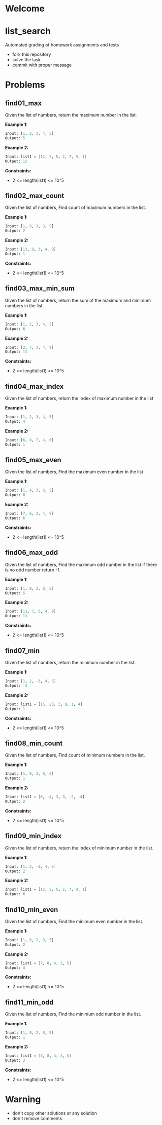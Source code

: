 # Welcome
# list_search

Automated grading of homework assignments and tests
- fork this repository
- solve the task
- commit with proper message

# Problems
## find01_max

  Given the list of numbers, return the maximum number in the list.

**Example 1:**

```Python
Input: [1, 2, 3, 4, 5]
Output: 5

```
**Example 2:**

```Python
Input: list1 = [12, 2, 5, 2, 7, 9, 1]
Output: 12

```
**Constraints:**

  - 2 <= length(list1) <= 10^5

## find02_max_count

  Given the list of numbers, Find count of maximum numbers in the list.

**Example 1:**

```Python
Input: [1, 8, 3, 8, 5]
Output: 2

```
**Example 2:**

```Python
Input: [13, 8, 3, 4, 9]
Output: 1

```
**Constraints:**

  - 2 <= length(list1) <= 10^5

## find03_max_min_sum

  Given the list of numbers, return the sum of the maximum and minimum numbers in the list.

**Example 1:**

```Python
Input: [1, 2, 3, 4, 5]
Output: 6

```
**Example 2:**

```Python
Input: [2, 7, 3, 4, 9]
Output: 11

```
**Constraints:**

  - 2 <= length(list1) <= 10^5

## find04_max_index

  Given the list of numbers, return the index of maximum number in the list

**Example 1:**

```Python
Input: [1, 2, 3, 4, 5]
Output: 4

```
**Example 2:**

```Python
Input: [6, 8, 7, 4, 0]
Output: 1

```

## find05_max_even

  Given the list of numbers, Find the maximum even number in the list

**Example 1:**

```Python
Input: [1, 4, 3, 8, 5]
Output: 8

```
**Example 2:**

```Python
Input: [7, 6, 3, 4, 9]
Output: 6

```
**Constraints:**

  - 2 <= length(list1) <= 10^5

## find06_max_odd

  Given the list of numbers, Find the maximum odd number in the list if there is no odd number return -1.

**Example 1:**

```Python
Input: [1, 8, 3, 8, 5]
Output: 5

```
**Example 2:**

```Python
Input: [11, 7, 5, 4, 9]
Output: 11

```
**Constraints:**

  - 2 <= length(list1) <= 10^5

## find07_min

  Given the list of numbers, return the minimum number in the list.

**Example 1:**

```Python
Input: [1, 2, -3, 4, 5]
Output: -3

```
**Example 2:**

```Python
Input: list1 = [15, 23, 3, 9, 1, 4]
Output: 1

```
**Constraints:**

  - 2 <= length(list1) <= 10^5

## find08_min_count

  Given the list of numbers, Find count of minimum numbers in the list.

**Example 1:**

```Python
Input: [1, 8, 3, 8, 5]
Output: 1

```
**Example 2:**

```Python
Input: list1 = [0, -4, 3, 9, -2, -4]
Output: 2

```
**Constraints:**

  - 2 <= length(list1) <= 10^5

## find09_min_index

  Given the list of numbers, return the index of minimum number in the list.

**Example 1:**

```Python
Input: [1, 2, -3, 4, 5]
Output: 2

```
**Example 2:**

```Python
Input: list1 = [12, 2, 5, 2, 7, 9, 1]
Output: 6

```
## find10_min_even

  Given the list of numbers, Find the minimum even number in the list.

**Example 1:**

```Python
Input: [1, 8, 2, 8, 5]
Output: 2

```
**Example 2:**

```Python
Input: list1 = [7, 8, 4, 3, 5]
Output: 4

```
**Constraints:**

  - 2 <= length(list1) <= 10^5

## find11_min_odd

  Given the list of numbers, Find the minimum odd number in the list.

**Example 1:**

```Python
Input: [1, 8, 2, 8, 5]
Output: 1

```
**Example 2:**

```Python
Input: list1 = [7, 8, 4, 3, 5]
Output: 3

```
**Constraints:**

  - 2 <= length(list1) <= 10^5

# Warning
- don't copy other solutions or any solution
- don't remove comments